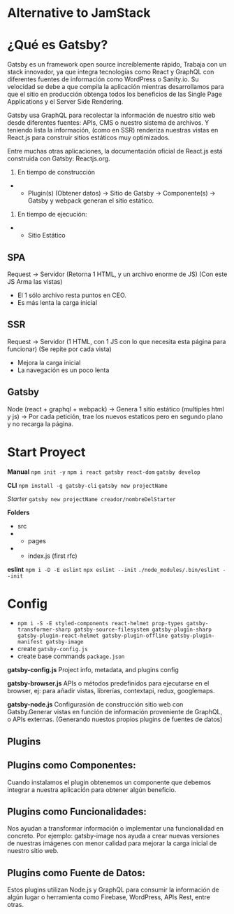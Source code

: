 # Alternative to JamStack

# ¿Qué es Gatsby?
Gatsby es un framework open source increíblemente rápido, Trabaja con un stack innovador, ya que integra tecnologías como React y GraphQL con diferentes fuentes de información como WordPress o Sanity.io. Su velocidad se debe a que compila la aplicación mientras desarrollamos para que el sitio en producción obtenga todos los beneficios de las Single Page Applications y el Server Side Rendering.

Gatsby usa GraphQL para recolectar la información de nuestro sitio web desde diferentes fuentes: APIs, CMS o nuestro sistema de archivos. Y teniendo lista la información, (como en SSR) renderiza nuestras vistas en React.js para construir sitios estáticos muy optimizados.

Entre muchas otras aplicaciones, la documentación oficial de React.js está construida con Gatsby: Reactjs.org.

1. En tiempo de construcción
- - Plugin(s) (Obtener datos) -> Sitio de Gatsby -> Componente(s) -> Gatsby y webpack generan el sitio estático.

1. En tiempo de ejecución:
- - Sitio Estático

## SPA
Request -> Servidor (Retorna 1 HTML, y un archivo enorme de JS) (Con este JS Arma las vistas)
- El 1 sólo archivo resta puntos en CEO.
- Es más lenta la carga inicial

## SSR
Request -> Servidor (1 HTML, con 1 JS con lo que necesita esta página para funcionar) (Se repite por cada vista)
- Mejora la carga inicial
- La navegación es un poco lenta

## Gatsby
Node (react + graphql + webpack) -> Genera 1 sitio estático (multiples html y js) -> Por cada petición, trae los nuevos estaticos pero en segundo plano y no recarga la página.

# Start Proyect
**Manual**
`npm init -y`
`npm i react gatsby react-dom`
`gatsby develop`

**CLI**
`npm install -g gatsby-cli`
`gatsby new projectName`

*Starter*
`gatsby new projectName creador/nombreDelStarter`

**Folders**
- src
- - pages
- - index.js (first rfc)

**eslint**
`npm i -D -E eslint`
`npx eslint --init` `./node_modules/.bin/eslint --init`


# Config
- `npm i -S -E styled-components react-helmet prop-types gatsby-transformer-sharp gatsby-source-filesystem gatsby-plugin-sharp gatsby-plugin-react-helmet gatsby-plugin-offline gatsby-plugin-manifest gatsby-image`
- create `gatsby-config.js`
- create base commands `package.json`

**gatsby-config.js**
Project info, metadata, and plugins config

**gatsby-browser.js**
APIs o métodos predefinidos para ejecutarse en el browser, ej: para añadir vistas, librerías, contextapi, redux, googlemaps.

**gatsby-node.js**
Configurasión de construcción sitio web con Gatsby.Generar vistas en función de información proveniente de GraphQL, o APIs externas. (Generando nuestos propios plugins de fuentes de datos)

## Plugins
## Plugins como Componentes:
Cuando instalamos el plugin obtenemos un componente que debemos integrar a nuestra aplicación para obtener algún beneficio.

## Plugins como Funcionalidades:
Nos ayudan a transformar información o implementar una funcionalidad en concreto. Por ejemplo: gatsby-image nos ayuda a crear nuevas versiones de nuestras imágenes con menor calidad para mejorar la carga inicial de nuestro sitio web.

## Plugins como Fuente de Datos:
Estos plugins utilizan Node.js y GraphQL para consumir la información de algún lugar o herramienta como Firebase, WordPress, APIs Rest, entre otras.